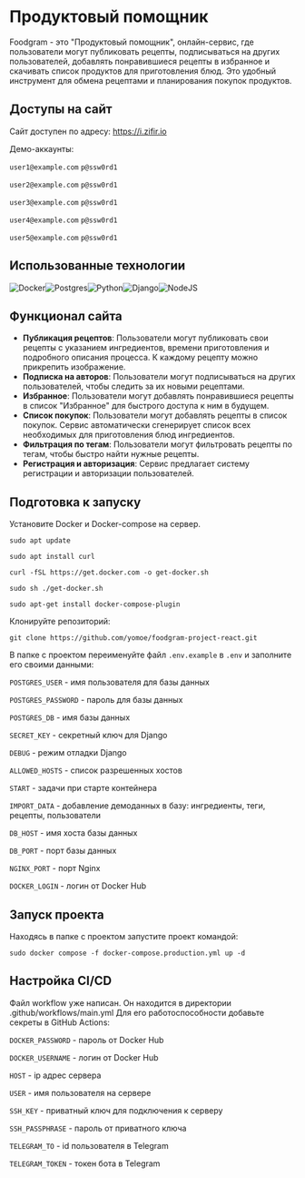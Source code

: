 # Продуктовый помощник

Foodgram - это "Продуктовый помощник", онлайн-сервис, где пользователи могут публиковать рецепты, подписываться на других пользователей, добавлять понравившиеся рецепты в избранное и скачивать список продуктов для приготовления блюд. Это удобный инструмент для обмена рецептами и планирования покупок продуктов.
## Доступы на сайт

Сайт доступен по адресу: https://i.zifir.io

Демо-аккаунты:

`user1@example.com` `p@ssw0rd1`

`user2@example.com` `p@ssw0rd1`

`user3@example.com` `p@ssw0rd1`

`user4@example.com` `p@ssw0rd1`

`user5@example.com` `p@ssw0rd1`

## Использованные технологии

![Docker](https://img.shields.io/badge/Docker-2496ed?style=for-the-badge&logo=docker&logoColor=white)![Postgres](https://img.shields.io/badge/Postgres-336791?style=for-the-badge&logo=Postgresql&logoColor=white)![Python](https://img.shields.io/badge/Python-30363d?style=for-the-badge&logo=Python&logoColor=yellow)![Django](https://img.shields.io/badge/Django-103e2e?style=for-the-badge&logo=Django&logoColor=white)![NodeJS](https://img.shields.io/badge/NodeJS-404137?style=for-the-badge&logo=Node.JS&logoColor=83cd29)

## Функционал сайта

* **Публикация рецептов**: Пользователи могут публиковать свои рецепты с указанием ингредиентов, времени приготовления и подробного описания процесса. К каждому рецепту можно прикрепить изображение.
* **Подписка на авторов**: Пользователи могут подписываться на других пользователей, чтобы следить за их новыми рецептами.
* **Избранное**: Пользователи могут добавлять понравившиеся рецепты в список "Избранное" для быстрого доступа к ним в будущем.
* **Список покупок**: Пользователи могут добавлять рецепты в список покупок. Сервис автоматически сгенерирует список всех необходимых для приготовления блюд ингредиентов.
* **Фильтрация по тегам**: Пользователи могут фильтровать рецепты по тегам, чтобы быстро найти нужные рецепты.
* **Регистрация и авторизация**: Сервис предлагает систему регистрации и авторизации пользователей.

## Подготовка к запуску

Установите Docker и Docker-compose на сервер.
```
sudo apt update
```
```
sudo apt install curl
``` 
```
curl -fSL https://get.docker.com -o get-docker.sh
```
```
sudo sh ./get-docker.sh
```
```
sudo apt-get install docker-compose-plugin
```

Клонируйте репозиторий:
```
git clone https://github.com/yomoe/foodgram-project-react.git
```
В папке с проектом переименуйте файл `.env.example` в `.env` и заполните его своими данными:

`POSTGRES_USER` - имя пользователя для базы данных

`POSTGRES_PASSWORD` - пароль для базы данных

`POSTGRES_DB` - имя базы данных

`SECRET_KEY` - секретный ключ для Django

`DEBUG` - режим отладки Django

`ALLOWED_HOSTS` - список разрешенных хостов

`START` - задачи при старте контейнера

`IMPORT_DATA` - добавление демоданных в базу: ингредиенты, теги, рецепты, пользователи

`DB_HOST` - имя хоста базы данных

`DB_PORT` - порт базы данных

`NGINX_PORT` - порт Nginx

`DOCKER_LOGIN` - логин от Docker Hub

## Запуск проекта

Находясь в папке с проектом запустите проект командой:
```
sudo docker compose -f docker-compose.production.yml up -d
```

## Настройка CI/CD
Файл workflow уже написан. Он находится в директории .github/workflows/main.yml
Для его работоспособности добавьте секреты в GitHub Actions:

`DOCKER_PASSWORD` - пароль от Docker Hub

`DOCKER_USERNAME` - логин от Docker Hub

`HOST` - ip адрес сервера

`USER` - имя пользователя на сервере

`SSH_KEY` - приватный ключ для подключения к серверу

`SSH_PASSPHRASE` - пароль от приватного ключа

`TELEGRAM_TO` - id пользователя в Telegram

`TELEGRAM_TOKEN` - токен бота в Telegram
